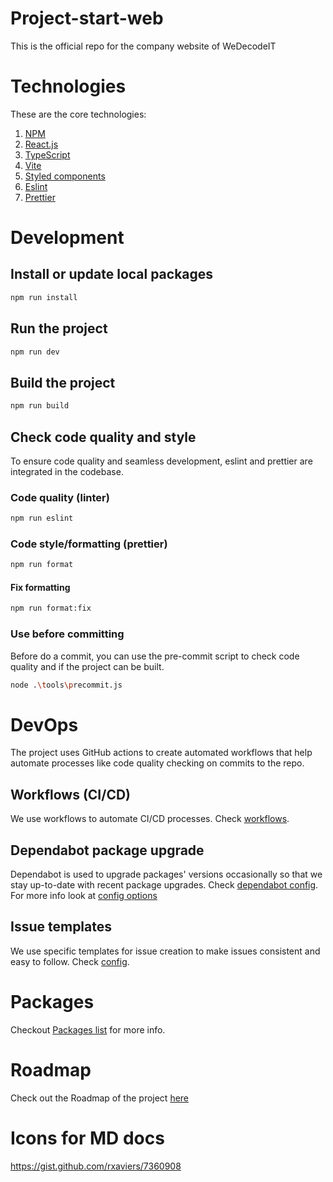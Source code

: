 # Project-start-web

This is the official repo for the company website of WeDecodeIT

# Technologies

These are the core technologies:

1. [NPM](https://www.npmjs.com/)
2. [React.js](https://react.dev/)
3. [TypeScript](https://www.typescriptlang.org/)
4. [Vite](https://vitejs.dev/)
5. [Styled components](https://styled-components.com/)
6. [Eslint](https://eslint.org/)
7. [Prettier](https://prettier.io/)

# Development

## Install or update local packages

```bash
npm run install
```

## Run the project

```bash
npm run dev
```

## Build the project

```bash
npm run build
```

## Check code quality and style

To ensure code quality and seamless development, eslint and prettier are integrated in the codebase.

### Code quality (linter)

```bash
npm run eslint
```

### Code style/formatting (prettier)

```bash
npm run format
```

#### Fix formatting

```bash
npm run format:fix
```

### Use before committing

Before do a commit, you can use the pre-commit script to check code quality and if the project can be built.

```bash
node .\tools\precommit.js
```

# DevOps

The project uses GitHub actions to create automated workflows that help automate processes like code quality checking on commits to the repo.

## Workflows (CI/CD)

We use workflows to automate CI/CD processes. Check [workflows](.github/workflows/).

## Dependabot package upgrade

Dependabot is used to upgrade packages' versions occasionally so that we stay up-to-date with recent package upgrades. Check [dependabot config](.github/dependabot.yml). For more info look at [config options](https://docs.github.com/en/code-security/dependabot/dependabot-version-updates/configuration-options-for-the-dependabot.yml-file)

## Issue templates

We use specific templates for issue creation to make issues consistent and easy to follow. Check [config](.github/ISSUE_TEMPLATE/).

# Packages

Checkout [Packages list](../../wiki/Packages-list) for more info.

# Roadmap

Check out the Roadmap of the project [here](../../wiki/Roadmap)

# Icons for MD docs

https://gist.github.com/rxaviers/7360908
